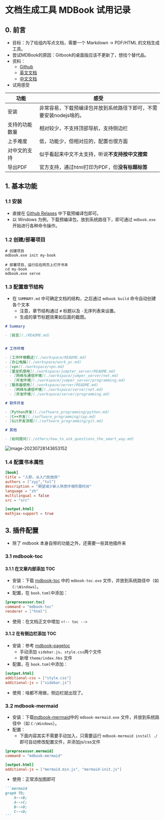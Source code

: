 # 文档生成工具 MDBook 试用记录

<!-- toc -->

## 0. 前言

+ 目标：为了给组内写点文档，需要一个 Markdown -> PDF/HTML 的文档生成工具。
+ 尝试MDBook的原因：Gitbook的桌面版应该不更新了，想找个替代品。
+ 资料：
  + [Github](https://github.com/rust-lang/mdBook)
  + [英文文档](https://rust-lang.github.io/mdBook/)
  + [中文文档](https://niqin.com/read/mdbook-guide/zh-cn/index.html)
+ 试用感受

| 功能           | 感受                                                         |
| -------------- | ------------------------------------------------------------ |
| 安装           | 非常容易，下载预编译包并放到系统路径下即可，不需要安装nodejs啥的。 |
| 支持的功能数量 | 相对较少，不支持顶部导航，支持侧边栏                         |
| 上手难度       | 低，功能少，但相对应的，配置也很方面                         |
| 对中文的支持   | 似乎看起来中文不太支持，听说**不支持按中文搜索**             |
| 导出PDF        | 官方支持，通过html打印为PDF，但**没有标题标签**              |

## 1. 基本功能

### 1.1 安装

+ 直接在 [Github Relases](https://github.com/rust-lang/mdBook/releases) 中下载预编译包即可。
+ 以 Windows 为例，下载预编译包，放到系统路径下，即可通过 `mdbook.exe` 开始进行各种命令操作。

### 1.2 创建/部署项目

```shell
# 创建项目
mdbook.exe init my-book

# 部署项目，运行后在网页上打开书本
cd my-book
mdbook.exe serve
```

### 1.3 配置章节结构

+ 在 `SUMMARY.md` 中可确定文档的结构，之后通过 `mdbook build` 命令自动创建各个文本
  + 注意，章节结构通过 `#` 标题以及 `-`无序列表来设置。
  + 生成的章节标题效果如后面的截图。

```markdown
# Summary

- [前言](./README.md)


# 工作环境

- [工作环境概述](./workspace/README.md)
- [办公电脑](./workspace/work_pc.md)
- [vpn](./workspace/vpn.md)
- [堡垒机使用](./workspace/jumpter_server/README.md)
  - [网络与通信环境](./workspace/jumper_server/net.md)
  - [开发环境](./workspace/jumper_server/programming.md)
- [服务器使用](./workspace/server/README.md)
  - [网络与通信环境](./workspace/server/net.md)
  - [开发环境](./workspace/server/programming.md)

# 软件开发

- [Python开发](./software_programming/python.md)
- [C++开发](./software_programming/cpp.md)
- [Git开发流程](./software_programming/git.md)

# 其他

- [如何提问](./others/how_to_ask_questions_the_smart_way.md)
```

![image-20230728143653152](https://zhangyiyang-blog.oss-cn-hangzhou.aliyuncs.com/20230728143654.png)

### 1.4 配置书本属性

```toml
[book]
title = "入职，从入门到放弃"
authors = ["zyy","txl"]
description = "期望减少新人熟悉环境所需时间"
language = "zh"
multilingual = false
src = "src"

[output.html]
mathjax-support = true
```



## 3. 插件配置

+ 除了 mdbook 本身自带的功能之外，还需要一些其他插件来



### 3.1 mdbook-toc

#### 3.1.1 在文章内部添加 TOC

+ 安装：下载 [mdbook-toc](https://github.com/badboy/mdbook-toc/releases) 中的 `mdbook-toc.exe` 文件，并放到系统路径中（如 `C:\Windows`）。
+ 配置，在 `book.toml`中添加：

```toml
[preprocessor.toc]
command = "mdbook-toc"
renderer = ["html"]
```

+ 使用：在文档正文中增加 `<!-- toc -->`

#### 3.1.2 在有侧边栏添加 TOC

+ 安装：参考 [mdbook-pagetoc](https://github.com/JorelAli/mdBook-pagetoc)
  + 手动添加 `sidebar.js`、`style.css`两个文件
  + 新增 `theme/index.hbs` 文件
+ 配置，在 `book.toml`中添加：

```toml
[output.html]
additional-css = ["style.css"]
additional-js = ["sidebar.js"]
```

+ 使用：啥都不用做，侧边栏就出现了。

### 3.2 mdbook-mermaid

+ 安装：下载[mdbook-mermaid](https://github.com/badboy/mdbook-mermaid/releases)中的 `mdbook-mermaid.exe` 文件，并放到系统路径中（如 `C:\Windows`）。
+ 配置：
  + 下面内容其实不需要手动加入，只需要运行 `mdbook-mermaid install ./` 即可自动修改配置文件，并添加js/css文件

```toml
[preprocessor.mermaid]
command = "mdbook-mermaid"

[output.html]
additional-js = ["mermaid.min.js", "mermaid-init.js"]
```

+ 使用：正常添加图即可

````markdown
```mermaid
graph TD;
    A-->B;
    A-->C;
    B-->D;
    C-->D;
```
````
